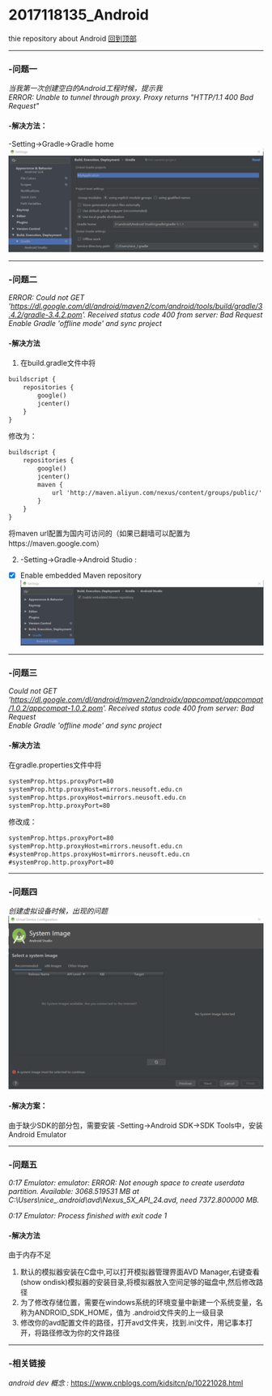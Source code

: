 # 2017118135_Android  
thie repository about Android
[回到顶部](#question1)
****
### <span id="question5">-问题一</span>
_当我第一次创建空白的Android工程时候，提示我  
ERROR: Unable to tunnel through proxy. Proxy returns "HTTP/1.1 400 Bad Request"_
  
#### -解决方法：  
-Setting->Gradle->Gradle home  
![my](https://github.com/nicewithgreat/2017118135_Android/blob/master/img/Gradle%20home.png)

**** 
### -问题二  
_ERROR: Could not GET 'https://dl.google.com/dl/android/maven2/com/android/tools/build/gradle/3.4.2/gradle-3.4.2.pom'. Received status code 400 from server: Bad Request  
Enable Gradle 'offline mode' and sync project_
  
#### -解决方法  
1. 在build.gradle文件中将
```
buildscript {
    repositories {
        google()
        jcenter()
    }
}
```
修改为：
```
buildscript {
    repositories {
        google()
        jcenter()
        maven {
            url 'http://maven.aliyun.com/nexus/content/groups/public/'
        }
    }
}
```
将maven url配置为国内可访问的（如果已翻墙可以配置为https://maven.google.com）  
  
2. -Setting->Gradle->Android Studio : 
  - [x] Enable embedded Maven repository  
![my](https://github.com/nicewithgreat/2017118135_Android/blob/master/img/Enable%20embedded%20Maven%20repository.png)

****
### -问题三  
_Could not GET 'https://dl.google.com/dl/android/maven2/androidx/appcompat/appcompat/1.0.2/appcompat-1.0.2.pom'. Received status code 400 from server: Bad Request  
Enable Gradle 'offline mode' and sync project_
  
#### -解决方法  
在gradle.properties文件中将
```
systemProp.https.proxyPort=80  
systemProp.http.proxyHost=mirrors.neusoft.edu.cn  
systemProp.https.proxyHost=mirrors.neusoft.edu.cn  
systemProp.http.proxyPort=80
```
修改成：
```
systemProp.https.proxyPort=80
systemProp.http.proxyHost=mirrors.neusoft.edu.cn  
#systemProp.https.proxyHost=mirrors.neusoft.edu.cn  
#systemProp.http.proxyPort=80  
```

****
### -问题四
_创建虚拟设备时候，出现的问题_
![my](https://github.com/nicewithgreat/2017118135_Android/blob/master/img/No%20System%20images%20available.png)
 
#### -解决方案：
由于缺少SDK的部分包，需要安装
-Setting->Android SDK->SDK Tools中，安装Android Emulator

****
### <span id="question5">-问题五</span>
*0:17	Emulator: emulator: ERROR: Not enough space to create userdata partition. Available: 3068.519531 MB at C:\Users\nice_\.android\avd\Nexus_5X_API_24.avd, need 7372.800000 MB.*

_0:17	Emulator: Process finished with exit code 1_

#### -解决方法
由于内存不足
1.	默认的模拟器安装在C盘中,可以打开模拟器管理界面AVD Manager,右键查看(show ondisk)模拟器的安装目录,将模拟器放入空间足够的磁盘中,然后修改路径
2.	为了修改存储位置，需要在windows系统的环境变量中新建一个系统变量，名称为ANDROID_SDK_HOME，值为 .android文件夹的上一级目录
3.	修改你的avd配置文件的路径，打开avd文件夹，找到.ini文件，用记事本打开，将路径修改为你的文件路径

****
### -相关链接
_android dev 概念 :_ https://www.cnblogs.com/kidsitcn/p/10221028.html
